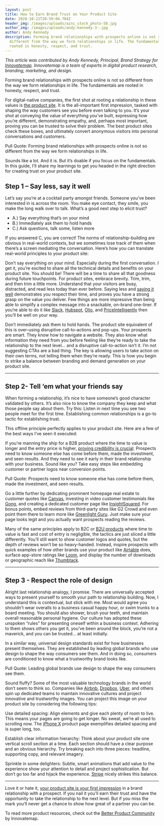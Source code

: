 ```yaml
---
layout: post
title: How to Earn Brand Trust on Your Product Site
date: 2020-10-21T20:59:04.704Z
header_img: /images/uploads/ainc_stock_photo-58.jpg
author_img: /images/uploads/andy-kennedy-3-.jpg
author: Andy Kennedy
description: Forming brand relationships with prospects online is not so
  different from the way we form relationships in life. The fundamentals are
  rooted in honesty, respect, and trust.
---
```

<!--StartFragment-->

*This article was contributed by Andy Kennedy, Principal, Brand Strategy for [Innovatemap](https://innovatemap.com/). Innovatemap is a team of experts in digital product research, branding, marketing, and design.*

Forming brand relationships with prospects online is not so different from the way we form relationships in life. The fundamentals are rooted in honesty, respect, and trust.

For digital-native companies, the first shot at rooting a relationship in these values is [the product site](https://betterproduct.community/resource/how-to-earn-brand-trust-on-your-product-site/). It is the all-important first impression, tasked with shaping the way customers see you before even talking to you. It’s your shot at conveying the value of everything you’ve built, expressing how you’re different, demonstrating empathy, and, perhaps most important, proving you can be trusted to solve their problem. The best product sites check these boxes, and ultimately convert anonymous visitors into personal conversations and customers.

Pull Quote: Forming brand relationships with prospects online is not so different from the way we form relationships in life.

Sounds like a lot. And it is. But it’s doable if you focus on the fundamentals. In this guide, I’ll share my learnings to get you headed in the right direction for creating trust on your product site.

## Step 1 – Say less, say it well

Let’s say you’re at a cocktail party amongst friends. Someone you’ve been interested in is across the room. You make eye contact, they smile, you make the long walk over to talk. What’s a good next step to elicit trust?

* A.) Say everything that’s on your mind
* B.) Immediately ask them to hold hands
* C.) Ask questions, talk some, listen more

If you answered C, you are correct! The norms of relationship-building are obvious in real-world contexts, but we sometimes lose track of them when there’s a screen mediating the conversation. Here’s how you can translate real-world principles to your product site:

Don’t say everything on your mind. Especially during the first conversation. I get it, you’re excited to share all the technical details and benefits on your product site. You should be! There will be a time to share all that goodness during future touchpoints. For product sites, embrace brevity. Trim, trim, and then trim a little more. Understand that your visitors are busy, distracted, and read less today than ever before. Saying less and [saying it well](https://betterproduct.community/resource/how-to-evaluate-your-products-messaging/) demonstrates you respect their time, and proves you have a strong grasp on the value you deliver. Few things are more impressive than being able to simplify a complex message into a snackable, on-brand one-liner. If you’re able to do it like [Slack](https://slack.com/), [Hubspot](https://www.hubspot.com/), [Olio](https://innovatemap.com/work/olio/), and [PriceIntelligently](https://www.priceintelligently.com/) then you’ll be well on your way.

Don’t immediately ask them to hold hands. The product site equivalent of this is over-using disruptive call-to-actions and pop-ups. Your prospects are smart. They know how to navigate a website. They also know what information they need from you before feeling like they’re ready to take the relationship to the next level… and a disruptive call-to-action isn’t it. I’m not suggesting CTAs are a bad thing. The key is allowing users to take action on their own terms, not telling them when they’re ready. This is how you begin to strike a balance between branding and demand generation on your product site.

- - -

## Step 2- Tell ‘em what your friends say

When forming a relationship, it’s nice to have someone’s good character validated by others. It’s also nice to know the company they keep and what those people say about them. Try this: Listen in next time you see two people meet for the first time. Establishing common relationships is a go-to tactic for establishing trust.

This offline principle perfectly applies to your product site. Here are a few of the best ways I’ve seen it executed:

If you’re manning the ship for a B2B product where the time to value is longer and the entry price is higher, [proving credibility is crucial](https://betterproduct.community/resource/how-efficient-tech-companies-use-brand-to-boost-their-bottom-line/). Prospects need to know someone else has come before them, made the investment, and seen results. And they need to see it early in their brand relationship with your business. Sound like you? Take easy steps like embedding customer or partner logos near conversion points.

Pull Quote: Prospects need to know someone else has come before them, made the investment, and seen results.

Go a little further by dedicating prominent homepage real estate to customer quotes like [Canvas](https://innovatemap.com/work/canvas/), investing in video customer testimonials like [Gong](https://www.gong.io/), and creating a dedicated customer page like [InsightSquared](https://www.insightsquared.com/our-customers/). For bonus points, embed reviews from third-party sites like G2 Crowd and even point them there to learn more like [Greenlight Guru](https://www.g2crowd.com/products/greenlight-guru-quality-management-software/reviews). Just make sure your page looks legit and you actually want prospects reading the reviews.

Many of the same principles apply to B2C or [B2U products](https://innovatemap.com/wisdom/the-future-of-b2b-software-is-b2u/) where time to value is fast and cost of entry is negligible, the tactics are just sliced a little differently. You’ll still want to show customer logos and quotes, but the depth of reviews won’t be so heavy-handed. Instead, inspire prospects with quick examples of how other brands use your product like [Airtable](https://airtable.com/inspiration#product-and-ux) does, surface app-store ratings like [Loom](https://www.useloom.com/), and display the number of downloads or geographic reach like [Thumbtack](https://www.thumbtack.com/).

- - -

## Step 3 - Respect the role of design

Alright last relationship analogy, I promise. There are universally accepted ways to present yourself to smooth your path to relationship building. Now, I understand this is contextual, but stick with me. Most would agree you shouldn’t wear overalls to a business casual happy hour, or swim trunks to a board meeting. You should also shower, brush your teeth, and maintain overall reasonable personal hygiene. Our culture has adopted these unspoken “rules” for presenting oneself within a business context. Adhering to them shows others you get it, you’ve been around the block, you’re not a maverick, and you can be trusted… at least initially.

In a similar way, universal design standards exist for how businesses present themselves. They are established by leading global brands who use design to shape the way consumers see them. And in doing so, consumers are conditioned to know what a trustworthy brand looks like.

Pull Quote: Leading global brands use design to shape the way consumers see them.

Sound fluffy? Some of the most valuable technology brands in the world don’t seem to think so. Companies like [Airbnb](https://airbnb.design/), [Dropbox](https://dropbox.design/), [Uber](https://www.uber.design/), and others spin up dedicated teams to maintain innovative cultures and project innovative and trustworthy images. You can project this image on your product site by considering the following tips:

Use detailed spacing: Align elements and give each plenty of room to live. This means your pages are going to get longer. No sweat, we’re all used to scrolling now. The [iPhone X](https://www.apple.com/iphone-x/) product page exemplifies detailed spacing and is super long, too.

Establish clear information hierarchy: Think about your product site one vertical scroll section at a time. Each section should have a clear purpose and an obvious hierarchy. Try breaking each into three pieces: headline, supporting copy, and relevant imagery.

Sprinkle in some delighters: Subtle, smart animations that add value to the experience show your attention to detail and project sophistication. But don’t go too far and hijack the experience. [Stripe](https://stripe.com/) nicely strikes this balance.

- - -

Love it or hate it, [your product site is your first impression](https://betterproduct.community/resource/splash-pages-at-startup-speed/) in a brand relationship with a prospect. If you nail it you’ll earn their trust and have the opportunity to take the relationship to the next level. But if you miss the mark you’ll never get a chance to show how great of a partner you can be.

To read more product resources, check out the [Better Product Community](https://betterproduct.community/) by Innovatemap.

<!--EndFragment-->